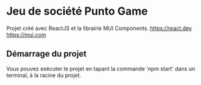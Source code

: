 # Jeu de société Punto Game

Projet créé avec ReactJS et la librairie MUI Components.
https://react.dev
https://mui.com

## Démarrage du projet
Vous pouvez exécuter le projet en tapant la commande 'npm start' dans un terminal, à la racine du projet.
